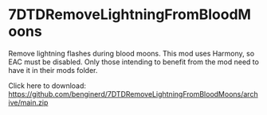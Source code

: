 # 7DTDRemoveLightningFromBloodMoons
Remove lightning flashes during blood moons. This mod uses Harmony, so EAC must be disabled. Only those intending to benefit from the mod need to have it in their mods folder. 

Click here to download: https://github.com/benginerd/7DTDRemoveLightningFromBloodMoons/archive/main.zip
